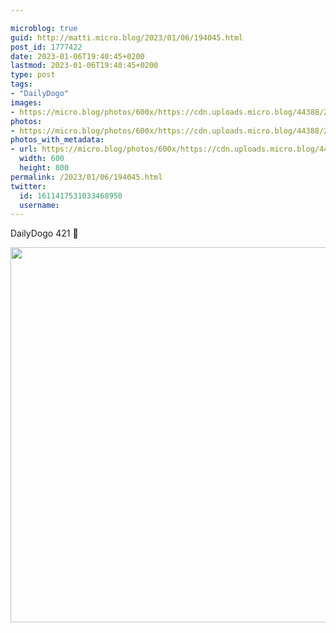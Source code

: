 ```yaml
---

microblog: true
guid: http://matti.micro.blog/2023/01/06/194045.html
post_id: 1777422
date: 2023-01-06T19:40:45+0200
lastmod: 2023-01-06T19:40:45+0200
type: post
tags:
- "DailyDogo"
images:
- https://micro.blog/photos/600x/https://cdn.uploads.micro.blog/44388/2023/137b5fee63.jpg
photos:
- https://micro.blog/photos/600x/https://cdn.uploads.micro.blog/44388/2023/137b5fee63.jpg
photos_with_metadata:
- url: https://micro.blog/photos/600x/https://cdn.uploads.micro.blog/44388/2023/137b5fee63.jpg
  width: 600
  height: 800
permalink: /2023/01/06/194045.html
twitter:
  id: 1611417531033468950
  username:
---
```

DailyDogo 421 🐶

<img src="/media/uploads/2023/137b5fee63.jpg" width="600" alt="" />
